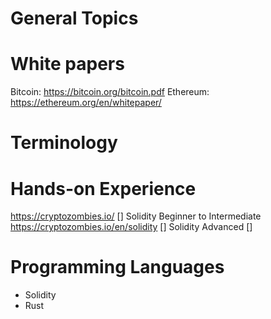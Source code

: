 
# General Topics


# White papers
Bitcoin: https://bitcoin.org/bitcoin.pdf 
Ethereum: https://ethereum.org/en/whitepaper/




# Terminology


# Hands-on Experience
https://cryptozombies.io/
[] Solidity Beginner to Intermediate https://cryptozombies.io/en/solidity
[] Solidity Advanced
[]

# Programming Languages
- Solidity
- Rust